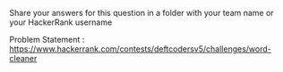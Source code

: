 Share your answers for this question in a folder with your team name or your HackerRank username 

Problem Statement : https://www.hackerrank.com/contests/deftcodersv5/challenges/word-cleaner
